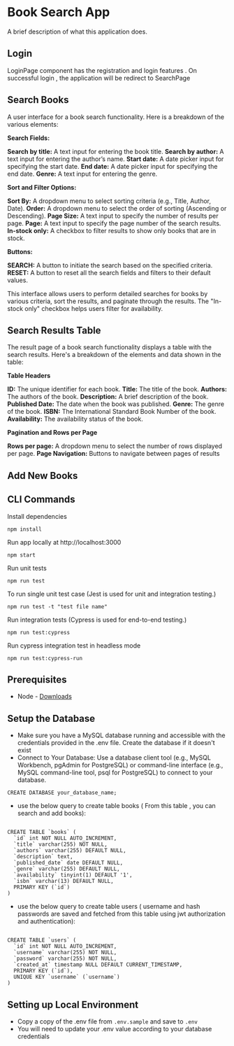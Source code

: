 # Book Search App

A brief description of what this application does.

## Login

LoginPage component has the registration and login features . On successful login , the application will be redirect to SearchPage 

## Search Books

A user interface for a book search functionality. Here is a breakdown of the various elements:

**Search Fields:**

**Search by title:** A text input for entering the book title.
**Search by author:** A text input for entering the author’s name.
**Start date:** A date picker input for specifying the start date.
**End date:** A date picker input for specifying the end date.
**Genre:** A text input for entering the genre.

**Sort and Filter Options:**

**Sort By:** A dropdown menu to select sorting criteria (e.g., Title, Author, Date).
**Order:** A dropdown menu to select the order of sorting (Ascending or Descending).
**Page Size:** A text input to specify the number of results per page.
**Page:** A text input to specify the page number of the search results.
**In-stock only:** A checkbox to filter results to show only books that are in stock.

**Buttons:**

**SEARCH:** A button to initiate the search based on the specified criteria.
**RESET:** A button to reset all the search fields and filters to their default values.

This interface allows users to perform detailed searches for books by various criteria, sort the results, and paginate through the results. The "In-stock only" checkbox helps users filter for availability.

## Search Results Table

The result page of a book search functionality displays a table with the search results. Here's a breakdown of the elements and data shown in the table:

**Table Headers**

**ID:** The unique identifier for each book.
**Title:** The title of the book.
**Authors:** The authors of the book.
**Description:** A brief description of the book.
**Published Date:** The date when the book was published.
**Genre:** The genre of the book.
**ISBN:** The International Standard Book Number of the book.
**Availability:** The availability status of the book.

**Pagination and Rows per Page**

**Rows per page:** A dropdown menu to select the number of rows displayed per page. 
**Page Navigation:** Buttons to navigate between pages of results

## Add New Books

## CLI Commands

Install dependencies

```
npm install
```
Run app locally at http://localhost:3000

```
npm start
```

Run unit tests

```
npm run test
```

To run single unit test case (Jest is used for unit and integration testing.)

```
npm run test -t "test file name"
```

Run integration tests (Cypress is used for end-to-end testing.)

```
npm run test:cypress
```

Run cypress integration test in headless mode

```
npm run test:cypress-run
```

## Prerequisites

- Node - [Downloads](https://nodejs.org/en/download/)

## Setup the Database

- Make sure you have a MySQL database running and accessible with the credentials provided in the .env file. Create the database if it doesn't exist
- Connect to Your Database:
 Use a database client tool (e.g., MySQL Workbench, pgAdmin for PostgreSQL) or command-line interface (e.g., MySQL command-line tool, psql for PostgreSQL) to connect to your database.

```
CREATE DATABASE your_database_name;
```

- use the below query to create table books ( From this table , you can search and add books):

```

CREATE TABLE `books` (
  `id` int NOT NULL AUTO_INCREMENT,
  `title` varchar(255) NOT NULL,
  `authors` varchar(255) DEFAULT NULL,
  `description` text,
  `published_date` date DEFAULT NULL,
  `genre` varchar(255) DEFAULT NULL,
  `availability` tinyint(1) DEFAULT '1',
  `isbn` varchar(13) DEFAULT NULL,
  PRIMARY KEY (`id`)
) 

```

- use the below query to create table users ( username and hash passwords are saved and fetched from this table using jwt authorization and authentication):

```

CREATE TABLE `users` (
  `id` int NOT NULL AUTO_INCREMENT,
  `username` varchar(255) NOT NULL,
  `password` varchar(255) NOT NULL,
  `created_at` timestamp NULL DEFAULT CURRENT_TIMESTAMP,
  PRIMARY KEY (`id`),
  UNIQUE KEY `username` (`username`)
)

```

## Setting up Local Environment

- Copy a copy of the .env file from `.env.sample` and save to `.env` 
- You will need to update your .env value according to your database credentials
